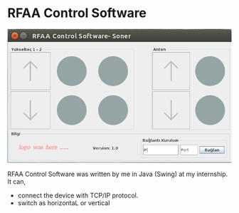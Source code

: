 # RFAA Control Software

![img](https://github.com/akrsnr/RFAA-Software/blob/master/gui.png?raw=true)

RFAA Control Software was written by me in Java (Swing) at my internship.
It can,
  - connect the device with TCP/IP protocol.
  - switch as horizontaL or vertical
